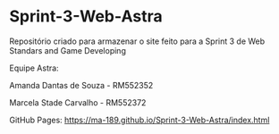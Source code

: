 # Sprint-3-Web-Astra
Repositório criado para armazenar o site feito para a Sprint 3 de Web Standars and Game Developing 


Equipe Astra:

Amanda Dantas de Souza - RM552352

Marcela Stade Carvalho - RM552372

GitHub Pages: https://ma-189.github.io/Sprint-3-Web-Astra/index.html

